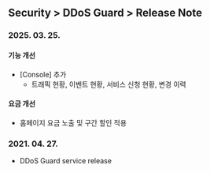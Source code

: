## Security > DDoS Guard > Release Note

### 2025. 03. 25.

#### 기능 개선
* [Console] 추가
	* 트래픽 현황, 이벤트 현황, 서비스 신청 현황, 변경 이력

#### 요금 개선
* 홈페이지 요금 노출 및 구간 할인 적용

### 2021. 04. 27.
* DDoS Guard service release
